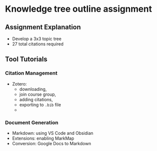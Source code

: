 # Knowledge tree outline assignment

## Assignment Explanation
- Develop a 3x3 topic tree
- 27 total citations required

## Tool Tutorials
### Citation Management
- Zotero: 
  - downloading,
  - join course group,
  -  adding citations,
  -   exporting to `.bib` file
  -   
### Document Generation
- Markdown: using VS Code and Obsidian
- Extensions: enabling MarkMap
- Conversion: Google Docs to Markdown
